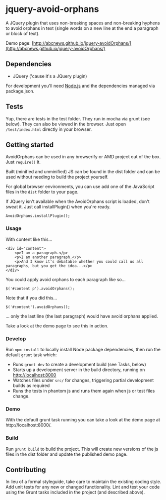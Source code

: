 # jquery-avoid-orphans

A JQuery plugin that uses non-breaking spaces and non-breaking hyphens to avoid orphans in text (single words
on a new line at the end a paragraph or block of text).

Demo page: [http://abcnews.github.io/jquery-avoidOrphans/](http://abcnews.github.io/jquery-avoidOrphans/)

## Dependencies

* JQuery ('cause it's a JQuery plugin)

For development you'll need [Node.js](http://nodejs.org/download/) and the dependencies managed via package.json.

## Tests

Yup, there are tests in the test folder. They run in mocha via grunt (see below). They can also be viewed in the
browser. Just open `/test/index.html` directly in your browser.

## Getting started

AvoidOrphans can be used in any browserify or AMD project out of the box. Just `require()` it.

Built (minified and unminified) JS can be found in the dist folder and can be used without needing to build the project
yourself.

For global browser environments, you can use add one of the JavaScript files in the `dist` folder to your page.

If JQuery isn't available when the AvoidOrphans script is loaded, don't sweat it. Just call installPlugin() when
you're ready.

	AvoidOrphans.installPlugin();

### Usage

With content like this...

	<div id="content">
		<p>I am a paragraph.</p>
		<p>I am another paragraph.</p>
		<p>And I know it's debatable whether you could call us all paragraphs, but you get the idea...</p>
	</div>

You could apply avoid orphans to each paragraph like so...

	$('#content p').avoidOrphans();

Note that if you did this...

	$('#content').avoidOrphans();

... only the last line (the last paragraph) would have avoid orphans applied.

Take a look at the demo page to see this in action.

### Develop

Run `npm install` to locally install Node package dependencies, then run the default `grunt` task which:

* Runs `grunt dev` to create a development build (see Tasks, below)
* Starts up a development server in the build directory, running on [http://localhost:8000](http://localhost:8000)
* Watches files under `src/` for changes, triggering partial development builds as required
* Runs the tests in phantom js and runs them again when js or test files change.

### Demo

With the default grunt task running you can take a look at the demo page at http://localhost:8000/.

### Build

Run `grunt build` to build the project. This will create new versions of the js files in the dist folder and update
the published demo page.

## Contributing

In lieu of a formal styleguide, take care to maintain the existing coding style. Add unit tests for any new or changed
functionality. Lint and test your code using the Grunt tasks included in the project (and described above).
